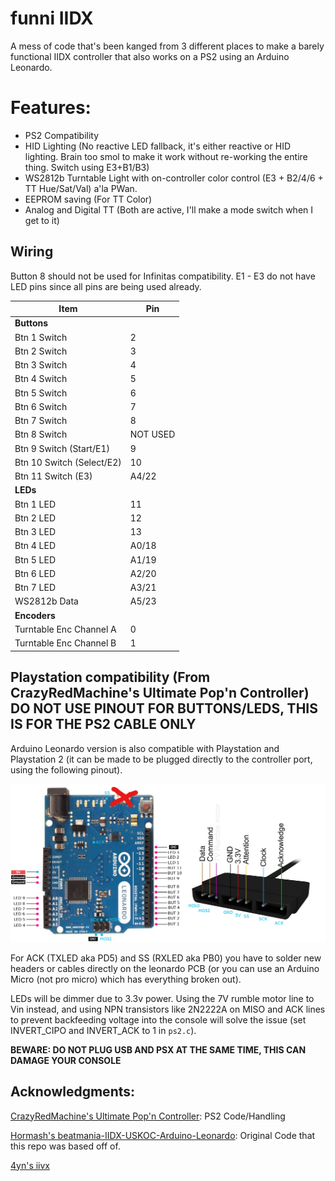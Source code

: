 # funni IIDX
A mess of code that's been kanged from 3 different places to make a barely functional IIDX controller that also works on a PS2 using an Arduino Leonardo.

# Features:
* PS2 Compatibility
* HID Lighting (No reactive LED fallback, it's either reactive or HID lighting. Brain too smol to make it work without re-working the entire thing. Switch using E3+B1/B3)
* WS2812b Turntable Light with on-controller color control (E3 + B2/4/6 + TT Hue/Sat/Val) a'la PWan.
* EEPROM saving (For TT Color)
* Analog and Digital TT (Both are active, I'll make a mode switch when I get to it)
## Wiring

Button 8 should not be used for Infinitas compatibility. E1 - E3 do not have LED pins since all pins are being used already.

| Item                    | Pin |
|-------------------------|-----|
| **Buttons**             |     |
| Btn 1 Switch            |  2  |
| Btn 2 Switch            |  3  |
| Btn 3 Switch            |  4  |
| Btn 4 Switch            |  5  |
| Btn 5 Switch            |  6  |
| Btn 6 Switch            |  7  |
| Btn 7 Switch            |  8  |
| Btn 8 Switch            |  NOT USED  |
| Btn 9 Switch (Start/E1)    |  9  |
| Btn 10 Switch (Select/E2)   | 10  |
| Btn 11 Switch (E3)		| A4/22 |
| **LEDs**                |     |
| Btn 1 LED               |  11 |
| Btn 2 LED               |  12 |
| Btn 3 LED               |  13 |
| Btn 4 LED               |  A0/18 |
| Btn 5 LED               |  A1/19 |
| Btn 6 LED               |  A2/20 |
| Btn 7 LED               |  A3/21 |
| WS2812b Data            |  A5/23  |
| **Encoders**            |     |
| Turntable Enc Channel A |  0  |
| Turntable Enc Channel B |  1  |

## Playstation compatibility (From CrazyRedMachine's Ultimate Pop'n Controller) DO NOT USE PINOUT FOR BUTTONS/LEDS, THIS IS FOR THE PS2 CABLE ONLY

Arduino Leonardo version is also compatible with Playstation and Playstation 2 (it can be made to be plugged directly to the controller port, using the following pinout).

![pinout_psx](https://github.com/CrazyRedMachine/UltimatePopnController/blob/master/pinout_leonardo_psx.png?raw=true)

For ACK (TXLED aka PD5) and SS (RXLED aka PB0) you have to solder new headers or cables directly on the leonardo PCB (or you can use an Arduino Micro (not pro micro) which has everything broken out).

LEDs will be dimmer due to 3.3v power. Using the 7V rumble motor line to Vin instead, and using NPN transistors like 2N2222A on MISO and ACK lines to prevent backfeeding voltage into the console will solve the issue (set INVERT_CIPO and INVERT_ACK to 1 in `ps2.c`).

**BEWARE: DO NOT PLUG USB AND PSX AT THE SAME TIME, THIS CAN DAMAGE YOUR CONSOLE**

## Acknowledgments:

[CrazyRedMachine's Ultimate Pop'n Controller](https://github.com/CrazyRedMachine/UltimatePopnController): PS2 Code/Handling

[Hormash's beatmania-IIDX-USKOC-Arduino-Leonardo](https://github.com/Hormash/beatmania-IIDX-USKOC-Arduino-Leonardo): Original Code that this repo was based off of.

[4yn's iivx](https://github.com/4yn/iivx)

